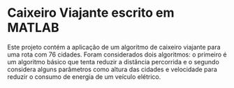 # Caixeiro Viajante escrito em MATLAB
Este projeto contém a aplicação de um algoritmo de caixeiro viajante para uma rota com 76 cidades. Foram considerados dois algoritmos: o primeiro é um algoritmo básico que tenta reduzir a distância percorrida e o segundo considera alguns parâmetros como altura das cidades e velocidade para reduzir o consumo de energia de um veículo elétrico.